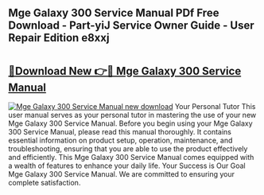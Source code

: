 ## Mge Galaxy 300 Service Manual PDf Free Download - Part-yiJ Service Owner Guide - User Repair Edition e8xxj

# <h2><a href="http://cf10092.oget.top/?id=Mge+Galaxy+300+Service+Manual">🔗Download New 👉🔴 Mge Galaxy 300 Service Manual</a></h2>

[![Mge Galaxy 300 Service Manual new download](https://i.imgur.com/5g1atiW.png)](http://cf10092.oget.top/?id=Mge+Galaxy+300+Service+Manual)
Your Personal Tutor This user manual serves as your personal tutor in mastering the use of your new Mge Galaxy 300 Service Manual. Before you begin using your Mge Galaxy 300 Service Manual, please read this manual thoroughly. It contains essential information on product setup, operation, maintenance, and troubleshooting, ensuring that you are able to use the product effectively and efficiently. This Mge Galaxy 300 Service Manual comes equipped with a wealth of features to enhance your daily life. Your Success is Our Goal Mge Galaxy 300 Service Manual. We are committed to ensuring your complete satisfaction.
